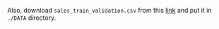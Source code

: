 Also, download `sales_train_validation.csv` from this [link](https://drive.google.com/file/d/1J2xNn9-oXBYfnrAJlMZ6Ry6exD7LiqeH/view?usp=sharing) and put it in `./DATA` directory.

